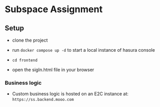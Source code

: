 # Subspace Assignment

## Setup

- clone the project
- run `docker compose up -d` to start a local instance of hasura console

- `cd frontend`
- open the sigIn.html file in your browser

### Business logic

- Custom business logic is hosted on an E2C instance at: `https://ss.backend.mooo.com`
